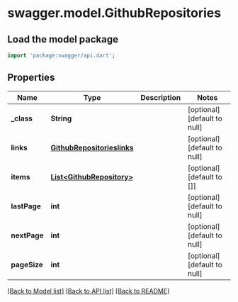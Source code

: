 # swagger.model.GithubRepositories

## Load the model package
```dart
import 'package:swagger/api.dart';
```

## Properties
Name | Type | Description | Notes
------------ | ------------- | ------------- | -------------
**_class** | **String** |  | [optional] [default to null]
**links** | [**GithubRepositorieslinks**](GithubRepositorieslinks.md) |  | [optional] [default to null]
**items** | [**List&lt;GithubRepository&gt;**](GithubRepository.md) |  | [optional] [default to []]
**lastPage** | **int** |  | [optional] [default to null]
**nextPage** | **int** |  | [optional] [default to null]
**pageSize** | **int** |  | [optional] [default to null]

[[Back to Model list]](../README.md#documentation-for-models) [[Back to API list]](../README.md#documentation-for-api-endpoints) [[Back to README]](../README.md)


